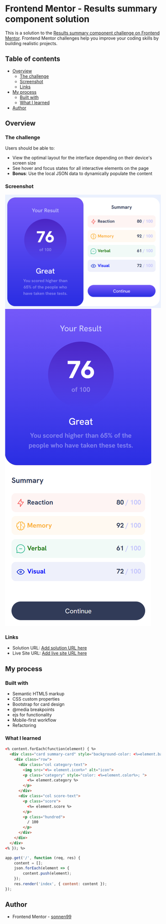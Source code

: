 # Frontend Mentor - Results summary component solution

This is a solution to the [Results summary component challenge on Frontend Mentor](https://www.frontendmentor.io/challenges/results-summary-component-CE_K6s0maV). Frontend Mentor challenges help you improve your coding skills by building realistic projects. 

## Table of contents

- [Overview](#overview)
  - [The challenge](#the-challenge)
  - [Screenshot](#screenshot)
  - [Links](#links)
- [My process](#my-process)
  - [Built with](#built-with)
  - [What I learned](#what-i-learned)
- [Author](#author)


## Overview

### The challenge

Users should be able to:

- View the optimal layout for the interface depending on their device's screen size
- See hover and focus states for all interactive elements on the page
- **Bonus**: Use the local JSON data to dynamically populate the content

### Screenshot

![](./design/Screenshot1.png)
![](./design/Screenshot2.png)


### Links

- Solution URL: [Add solution URL here](https://www.frontendmentor.io/solutions/html-css-bootstrap-ejs-express-solution-f2Dc9WBb14)
- Live Site URL: [Add live site URL here](https://sonnen99.github.io/Challenge-results-summary-component/)

## My process

### Built with

- Semantic HTML5 markup
- CSS custom properties
- Bootstrap for card design
- @media breakpoints
- ejs for functionality
- Mobile-first workflow
- Refactoring

### What I learned

```html
<% content.forEach(function(element) { %>
  <div class="card summary-card" style="background-color: <%=element.background%>;">
    <div class="row">
      <div class="col category-text">
        <img src="<%= element.icon%>" alt="icon">
        <p class="category" style="color: <%=element.color%>; ">
          <%= element.category %>
        </p>
      </div>
      <div class="col score-text">
        <p class="score">
          <%= element.score %>
        </p>
        <p class="hundred">
          / 100
        </p>
      </div>
    </div>
  </div>
<% }); %>
```

```js
app.get('/', function (req, res) {
    content = [];
    json.forEach(element => {
        content.push(element);
    });  
    res.render('index', { content: content });
});
```

## Author
- Frontend Mentor - [sonnen99](https://www.frontendmentor.io/profile/sonnen99)